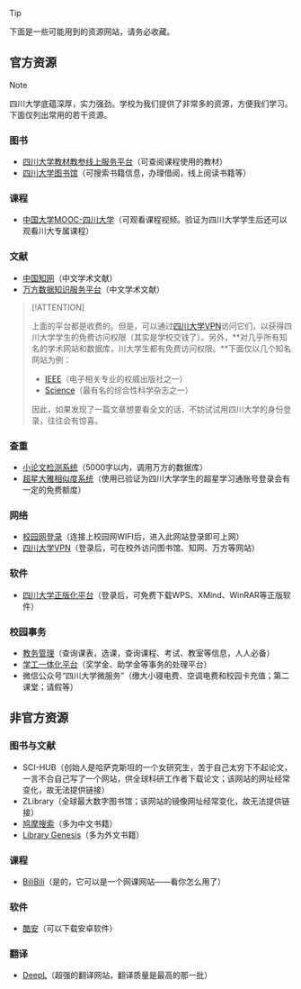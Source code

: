 > [!TIP]
>
> 下面是一些可能用到的资源网站，请务必收藏。

## 官方资源

> [!NOTE]
>
> 四川大学底蕴深厚，实力强劲。学校为我们提供了非常多的资源，方便我们学习。下面仅列出常用的若干资源。

### 图书

- [四川大学教材教参线上服务平台](http://202.115.54.230/page/17213/show)（可查阅课程使用的教材）
- [四川大学图书馆](https://lib.scu.edu.cn/)（可搜索书籍信息，办理借阅，线上阅读书籍等）

### 课程

- [中国大学MOOC-四川大学](https://www.icourse163.org/spoc/university/SCU#/c)（可观看课程视频。验证为四川大学学生后还可以观看川大专属课程）

### 文献

- [中国知网](https://www.cnki.net/)（中文学术文献）
- [万方数据知识服务平台](https://www.wanfangdata.com.cn/)（中文学术文献）

> [!ATTENTION]
>
> 上面的平台都是收费的。但是，可以通过[四川大学VPN](https://webvpn.scu.edu.cn/)访问它们，以获得四川大学学生的免费访问权限（其实是学校交钱了）。另外，**对几乎所有知名的学术网站和数据库，川大学生都有免费访问权限。**下面仅以几个知名网站为例：
>
> - [IEEE](https://ieeexplore.ieee.org/Xplore/home.jsp)（电子相关专业的权威出版社之一）
> - [Science](https://www.science.org/)（最有名的综合性科学杂志之一）
>
> 因此，如果发现了一篇文章想要看全文的话，不妨试试用四川大学的身份登录，往往会有惊喜。

### 查重

- [小论文检测系统](http://202.115.54.228/)（5000字以内，调用万方的数据库）
- [超星大雅相似度系统](https://dsa.dayainfo.com/)（使用已验证为四川大学学生的超星学习通账号登录会有一定的免费额度）

### 网络

- [校园网登录](http://192.168.2.135/)（连接上校园网WIFI后，进入此网站登录即可上网）
- [四川大学VPN](https://webvpn.scu.edu.cn/)（登录后，可在校外访问图书馆、知网、万方等网站）

### 软件

- [四川大学正版化平台](https://soft.scu.edu.cn/index.html)（登录后，可免费下载WPS、XMind、WinRAR等正版软件）

### 校园事务

- [教务管理](http://zhjw.scu.edu.cn/login)（查询课表，选课，查询课程、考试、教室等信息，人人必备）
- [学工一体化平台](https://xsc.scu.edu.cn/userhall1?serviceurl=http://xsc.scu.edu.cn/GuidePage)（奖学金、助学金等事务的处理平台）
- 微信公众号“四川大学微服务”（缴大小寝电费、空调电费和校园卡充值；第二课堂；请假等）

## 非官方资源

### 图书与文献

- SCI-HUB（创始人是哈萨克斯坦的一个女研究生，苦于自己太穷下不起论文，一言不合自己写了一个网站，供全球科研工作者下载论文；该网站的网址经常变化，故无法提供链接）
- ZLibrary（全球最大数字图书馆；该网站的镜像网址经常变化，故无法提供链接）
- [鸠摩搜索](https://www.jiumodiary.com/)（多为中文书籍）
- [Library Genesis](https://libgen.is/)（多为外文书籍）

### 课程

- [BiliBili](https://www.bilibili.com/)（是的，它可以是一个网课网站——看你怎么用了）

### 软件

- [酷安](https://www.coolapk.com/)（可以下载安卓软件）

### 翻译

- [DeepL](https://www.deepl.com/translator)（超强的翻译网站，翻译质量是最高的那一批）
